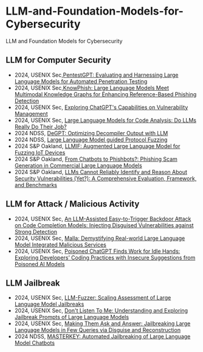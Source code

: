 # LLM-and-Foundation-Models-for-Cybersecurity
LLM and Foundation Models for Cybersecurity

## LLM for Computer Security

* 2024, USENIX Sec,[PentestGPT: Evaluating and Harnessing Large Language Models for Automated Penetration Testing](https://www.usenix.org/system/files/usenixsecurity24-deng.pdf)
* 2024, USENIX Sec,[KnowPhish: Large Language Models Meet Multimodal Knowledge Graphs for Enhancing Reference-Based Phishing Detection](https://www.usenix.org/system/files/usenixsecurity24-li-yuexin.pdf)
* 2024, USENIX Sec, [Exploring ChatGPT's Capabilities on Vulnerability Management](https://www.usenix.org/system/files/usenixsecurity24-liu-peiyu.pdf)
* 2024, USENIX Sec, [Large Language Models for Code Analysis: Do LLMs Really Do Their Job?](https://www.usenix.org/system/files/usenixsecurity24-fang.pdf)
* 2024 NDSS, [DeGPT: Optimizing Decompiler Output with LLM](https://www.ndss-symposium.org/wp-content/uploads/2024-401-paper.pdf)
* 2024 NDSS, [Large Language Model guided Protocol Fuzzing](https://www.ndss-symposium.org/wp-content/uploads/2024-556-paper.pdf)
* 2024 S&P Oakland, [LLMIF: Augmented Large Language Model for Fuzzing IoT Devices](https://www.computer.org/csdl/proceedings-article/sp/2024/313000a196/1WPcYnhN15u)
* 2024 S&P Oakland, [From Chatbots to Phishbots?: Phishing Scam Generation in Commercial Large Language Models](https://arxiv.org/pdf/2310.19181)
* 2024 S&P Oakland, [LLMs Cannot Reliably Identify and Reason About Security Vulnerabilities (Yet?): A Comprehensive Evaluation, Framework, and Benchmarks](https://arxiv.org/pdf/2312.12575)

## LLM for Attack / Malicious Activity
* 2024, USENIX Sec, [An LLM-Assisted Easy-to-Trigger Backdoor Attack on Code Completion Models: Injecting Disguised Vulnerabilities against Strong Detection](https://www.usenix.org/system/files/usenixsecurity24-yan.pdf)
* 2024, USENIX Sec, [Malla: Demystifying Real-world Large Language Model Integrated Malicious Services](https://www.usenix.org/system/files/usenixsecurity24-lin-zilong.pdf)
* 2024, USENIX Sec, [Poisoned ChatGPT Finds Work for Idle Hands: Exploring Developers’ Coding Practices with Insecure Suggestions from Poisoned AI Models](https://arxiv.org/pdf/2312.06227)

## LLM Jailbreak
* 2024, USENIX Sec, [LLM-Fuzzer: Scaling Assessment of Large Language Model Jailbreaks](https://www.usenix.org/system/files/usenixsecurity24-yu-jiahao.pdf)
* 2024, USENIX Sec, [Don't Listen To Me: Understanding and Exploring Jailbreak Prompts of Large Language Models](https://www.usenix.org/system/files/usenixsecurity24-yu-zhiyuan.pdf)
* 2024, USENIX Sec, [Making Them Ask and Answer: Jailbreaking Large Language Models in Few Queries via Disguise and Reconstruction](https://www.usenix.org/system/files/usenixsecurity24-liu-tong.pdf)
* 2024 NDSS, [MASTERKEY: Automated Jailbreaking of Large Language Model Chatbots](https://www.ndss-symposium.org/wp-content/uploads/2024-188-paper.pdf)
